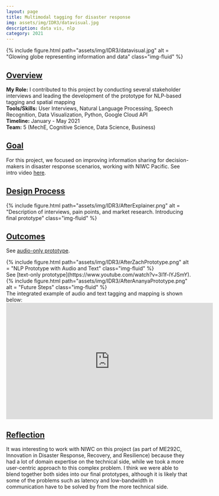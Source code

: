 ```yaml
---
layout: page
title: Multimodal tagging for disaster response
img: assets/img/IDR3/datavisual.jpg
description: data vis, nlp
category: 2021
---
```

<div class="row">
    <div class="w-50 p-3" style="margin:auto">
        {% include figure.html path="assets/img/IDR3/datavisual.jpg" alt = "Glowing globe representing information and data" class="img-fluid" %}
    </div>
</div>

## <u>Overview</u>
**My Role:** I contributed to this project by conducting several stakeholder interviews and leading the development of the prototype for NLP-based tagging and spatial mapping   
**Tools/Skills:** User Interviews, Natural Language Processing, Speech Recognition, Data Visualization, Python, Google Cloud API    
**Timeline:** January - May 2021    
**Team:** 5 (MechE, Cognitive Science, Data Science, Business)   

## <u>Goal</u>
For this project, we focused on improving information sharing for decision-makers in disaster response scenarios, working with NIWC Pacific.
See intro video [here](https://www.youtube.com/watch?v=Ht6Z9KFl1yE). 

## <u>Design Process</u>
<div class="row">
    <div class="col-sm mt-3 mt-md-0">
        {% include figure.html path="assets/img/IDR3/AfterExplainer.png" alt = "Description of interviews, pain points, and market research. Introducing final prototype" class="img-fluid" %}
    </div>
</div>

## <u>Outcomes</u>
See [audio-only prototype](https://www.youtube.com/watch?v=zcWoiJ9FfkA).
<div class="row">
    <div class="col-sm mt-3 mt-md-0">
        {% include figure.html path="assets/img/IDR3/AfterZachPrototype.png" alt = "NLP Prototype with Audio and Text" class="img-fluid" %}
    </div>
</div>
See [text-only prototype](https://www.youtube.com/watch?v=3I1f-lYJSmY). 
<div class="row">
    <div class="col-sm mt-3 mt-md-0">
        {% include figure.html path="assets/img/IDR3/AfterAnanyaPrototype.png" alt = "Future Steps" class="img-fluid" %}
    </div>
</div> 
The integrated example of audio and text tagging and mapping is shown below:
<iframe width="560" height="315" src="https://www.youtube.com/embed/v3BKnIvi7BM" frameborder="0" allow="accelerometer; autoplay; clipboard-write; encrypted-media; gyroscope; picture-in-picture" allowfullscreen></iframe>

## <u>Reflection</u>
It was interesting to work with NIWC on this project (as part of ME292C, Innovation in Disaster Response, Recovery, and Resilience) because they had a lot of domain expertise on the technical side, while we took a more user-centric approach to this complex problem. I think we were able to blend together both sides into our final prototypes, although it is likely that some of the problems such as latency and low-bandwidth in communication have to be solved by from the more technical side.
